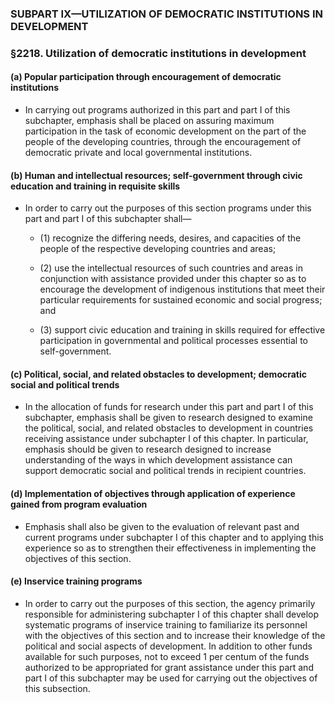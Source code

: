 ### SUBPART IX—UTILIZATION OF DEMOCRATIC INSTITUTIONS IN DEVELOPMENT

### §2218. Utilization of democratic institutions in development
#### (a) Popular participation through encouragement of democratic institutions
* In carrying out programs authorized in this part and part I of this subchapter, emphasis shall be placed on assuring maximum participation in the task of economic development on the part of the people of the developing countries, through the encouragement of democratic private and local governmental institutions.

#### (b) Human and intellectual resources; self-government through civic education and training in requisite skills
* In order to carry out the purposes of this section programs under this part and part I of this subchapter shall—

  * (1) recognize the differing needs, desires, and capacities of the people of the respective developing countries and areas;

  * (2) use the intellectual resources of such countries and areas in conjunction with assistance provided under this chapter so as to encourage the development of indigenous institutions that meet their particular requirements for sustained economic and social progress; and

  * (3) support civic education and training in skills required for effective participation in governmental and political processes essential to self-government.

#### (c) Political, social, and related obstacles to development; democratic social and political trends
* In the allocation of funds for research under this part and part I of this subchapter, emphasis shall be given to research designed to examine the political, social, and related obstacles to development in countries receiving assistance under subchapter I of this chapter. In particular, emphasis should be given to research designed to increase understanding of the ways in which development assistance can support democratic social and political trends in recipient countries.

#### (d) Implementation of objectives through application of experience gained from program evaluation
* Emphasis shall also be given to the evaluation of relevant past and current programs under subchapter I of this chapter and to applying this experience so as to strengthen their effectiveness in implementing the objectives of this section.

#### (e) Inservice training programs
* In order to carry out the purposes of this section, the agency primarily responsible for administering subchapter I of this chapter shall develop systematic programs of inservice training to familiarize its personnel with the objectives of this section and to increase their knowledge of the political and social aspects of development. In addition to other funds available for such purposes, not to exceed 1 per centum of the funds authorized to be appropriated for grant assistance under this part and part I of this subchapter may be used for carrying out the objectives of this subsection.